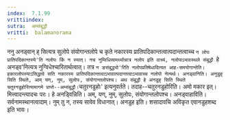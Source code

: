 ```yaml
---
index:  7.1.99
vrittiindex: 
sutra:  अम्संबुद्धौ
vritti:  balamanorama 
---
```


ननु अनड्वान् ह् सित्यत्र सुलोपे संयोगान्तलोपे च कृते नकारस्य प्रातिपदिकान्तत्वात्पदान्तत्वाच्च `न लोपः प्रातिपदिकान्तस्ये'ति नलोपः किं न स्यात्। नच नुम्विधिसामर्थ्यान्नात्र नलोप इति वाच्यं, नलोपाऽभावस्थले संबुद्धौ `हे अनड्व'नित्यत्र नुग्विधेश्चारितार्थत्वात्। तत्र ` न ङसंबुद्ध्यो'रिति नलोपप्रतिषेधादित्यत आह-समयोगान्तेति। हकारलोपस्याऽसिद्धत्वे सति नकारस्य प्रातिपदिकान्तत्वाऽभावात्पदान्तत्वाऽभावाच्च नलोपो नेत्यर्थः। अनड्वानिति। अनुडुह् सिति स्थिते, आम् यण्, नुम्, सुलोपः, संयोगान्तलोपश्च। अथ संबुद्धौ हे अनडुह् सिति स्थिते चतुरनडुहोरित्यामागमे प्राप्ते--अम्संबुद्धौ। `चतुरनडुहोः' इत्यनुवर्तते। तदाह--चतुरनडुहोरिति। अमो मकार इत्। मित्त्वादन्त्यादचः परः। हे अनड्विन्निति। अम्, यण्, नुम्, सुलोपः, संयोगान्तलोपश्च। अनड्वाहाविति। सर्वनामस्थानत्वादाम्। नुम् तु न, तस्य सावेव विधानात्। अनडुह इति। शसादावचि अविकृत एवानडुहशब्द इति भावः।

